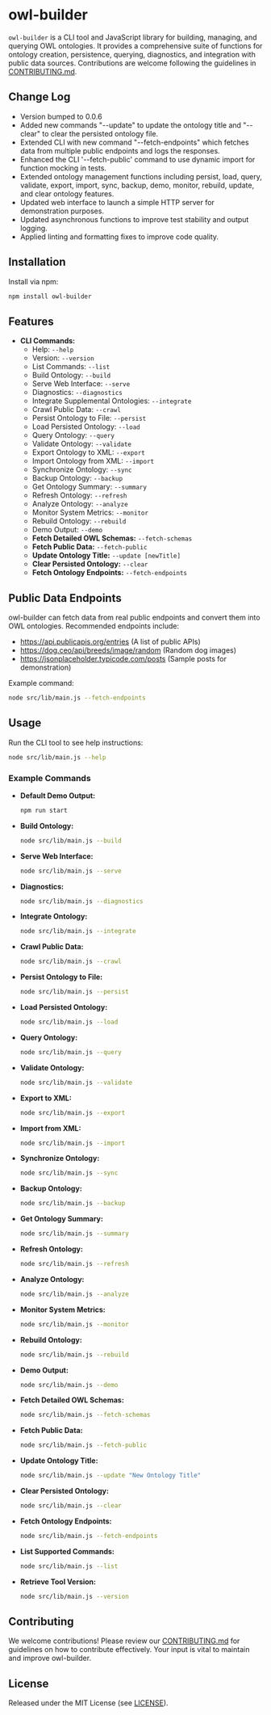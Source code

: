 # owl-builder

`owl-builder` is a CLI tool and JavaScript library for building, managing, and querying OWL ontologies. It provides a comprehensive suite of functions for ontology creation, persistence, querying, diagnostics, and integration with public data sources. Contributions are welcome following the guidelines in [CONTRIBUTING.md](./CONTRIBUTING.md).

## Change Log
- Version bumped to 0.0.6
- Added new commands "--update" to update the ontology title and "--clear" to clear the persisted ontology file.
- Extended CLI with new command "--fetch-endpoints" which fetches data from multiple public endpoints and logs the responses.
- Enhanced the CLI '--fetch-public' command to use dynamic import for function mocking in tests.
- Extended ontology management functions including persist, load, query, validate, export, import, sync, backup, demo, monitor, rebuild, update, and clear ontology features.
- Updated web interface to launch a simple HTTP server for demonstration purposes.
- Updated asynchronous functions to improve test stability and output logging.
- Applied linting and formatting fixes to improve code quality.

## Installation

Install via npm:

```bash
npm install owl-builder
```

## Features

- **CLI Commands:**
  - Help: `--help`
  - Version: `--version`
  - List Commands: `--list`
  - Build Ontology: `--build`
  - Serve Web Interface: `--serve`
  - Diagnostics: `--diagnostics`
  - Integrate Supplemental Ontologies: `--integrate`
  - Crawl Public Data: `--crawl`
  - Persist Ontology to File: `--persist`
  - Load Persisted Ontology: `--load`
  - Query Ontology: `--query`
  - Validate Ontology: `--validate`
  - Export Ontology to XML: `--export`
  - Import Ontology from XML: `--import`
  - Synchronize Ontology: `--sync`
  - Backup Ontology: `--backup`
  - Get Ontology Summary: `--summary`
  - Refresh Ontology: `--refresh`
  - Analyze Ontology: `--analyze`
  - Monitor System Metrics: `--monitor`
  - Rebuild Ontology: `--rebuild`
  - Demo Output: `--demo`
  - **Fetch Detailed OWL Schemas:** `--fetch-schemas`
  - **Fetch Public Data:** `--fetch-public`
  - **Update Ontology Title:** `--update [newTitle]`
  - **Clear Persisted Ontology:** `--clear`
  - **Fetch Ontology Endpoints:** `--fetch-endpoints`

## Public Data Endpoints

owl-builder can fetch data from real public endpoints and convert them into OWL ontologies. Recommended endpoints include:

- https://api.publicapis.org/entries (A list of public APIs)
- https://dog.ceo/api/breeds/image/random (Random dog images)
- https://jsonplaceholder.typicode.com/posts (Sample posts for demonstration)

Example command:

```bash
node src/lib/main.js --fetch-endpoints
```

## Usage

Run the CLI tool to see help instructions:

```bash
node src/lib/main.js --help
```

### Example Commands

- **Default Demo Output:**
  ```bash
  npm run start
  ```

- **Build Ontology:**
  ```bash
  node src/lib/main.js --build
  ```

- **Serve Web Interface:**
  ```bash
  node src/lib/main.js --serve
  ```

- **Diagnostics:**
  ```bash
  node src/lib/main.js --diagnostics
  ```

- **Integrate Ontology:**
  ```bash
  node src/lib/main.js --integrate
  ```

- **Crawl Public Data:**
  ```bash
  node src/lib/main.js --crawl
  ```

- **Persist Ontology to File:**
  ```bash
  node src/lib/main.js --persist
  ```

- **Load Persisted Ontology:**
  ```bash
  node src/lib/main.js --load
  ```

- **Query Ontology:**
  ```bash
  node src/lib/main.js --query
  ```

- **Validate Ontology:**
  ```bash
  node src/lib/main.js --validate
  ```

- **Export to XML:**
  ```bash
  node src/lib/main.js --export
  ```

- **Import from XML:**
  ```bash
  node src/lib/main.js --import
  ```

- **Synchronize Ontology:**
  ```bash
  node src/lib/main.js --sync
  ```

- **Backup Ontology:**
  ```bash
  node src/lib/main.js --backup
  ```

- **Get Ontology Summary:**
  ```bash
  node src/lib/main.js --summary
  ```

- **Refresh Ontology:**
  ```bash
  node src/lib/main.js --refresh
  ```

- **Analyze Ontology:**
  ```bash
  node src/lib/main.js --analyze
  ```

- **Monitor System Metrics:**
  ```bash
  node src/lib/main.js --monitor
  ```

- **Rebuild Ontology:**
  ```bash
  node src/lib/main.js --rebuild
  ```

- **Demo Output:**
  ```bash
  node src/lib/main.js --demo
  ```

- **Fetch Detailed OWL Schemas:**
  ```bash
  node src/lib/main.js --fetch-schemas
  ```

- **Fetch Public Data:**
  ```bash
  node src/lib/main.js --fetch-public
  ```

- **Update Ontology Title:**
  ```bash
  node src/lib/main.js --update "New Ontology Title"
  ```

- **Clear Persisted Ontology:**
  ```bash
  node src/lib/main.js --clear
  ```

- **Fetch Ontology Endpoints:**
  ```bash
  node src/lib/main.js --fetch-endpoints
  ```

- **List Supported Commands:**
  ```bash
  node src/lib/main.js --list
  ```

- **Retrieve Tool Version:**
  ```bash
  node src/lib/main.js --version
  ```

## Contributing

We welcome contributions! Please review our [CONTRIBUTING.md](./CONTRIBUTING.md) for guidelines on how to contribute effectively. Your input is vital to maintain and improve owl-builder.

## License

Released under the MIT License (see [LICENSE](./LICENSE)).
